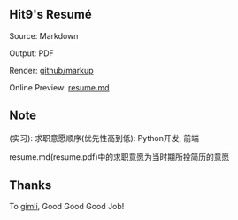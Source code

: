 Hit9's Resumé
-------------

Source: Markdown

Output: PDF

Render: [github/markup](https://github.com/github/markup)

Online Preview: [resume.md](resume.md)

Note
-----

(实习): 求职意愿顺序(优先性高到低):  Python开发, 前端

resume.md(resume.pdf)中的求职意愿为当时期所投简历的意愿

Thanks
------

To [gimli](https://github.com/walle/gimli), Good Good Good Job!
